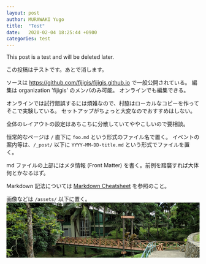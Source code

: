 ```yaml
---
layout: post
author: MURAWAKI Yugo
title:  "Test"
date:   2020-02-04 18:25:44 +0900
categories: test
---
```

This post is a test and will be deleted later.

この投稿はテストです。あとで消します。

ソースは <https://github.com/fijigis/fijigis.github.io> で一般公開されている。
編集は organization 'fijigis' のメンバのみ可能。
オンラインでも編集できる。

オンラインでは試行錯誤するには煩雑なので、村脇はローカルなコピーを作ってそこで実験している。
セットアップがちょっと大変なのでおすすめはしない。

全体のレイアウトの設定はあちこちに分散していてややこしいので要相談。

恒常的なページは `/` 直下に `foo.md` という形式のファイル名で置く。
イベントの案内等は、`/_post/` 以下に `YYYY-MM-DD-title.md` という形式でファイルを置く。

md ファイルの上部にはメタ情報 (Front Matter) を書く。前例を踏襲すれば大体何とかなるはず。

Markdown 記法については [Markdown Cheatsheet](https://github.com/adam-p/markdown-here/wiki/Markdown-Cheatsheet) を参照のこと。

画像などは `/assets/` 以下に置く。
![ヘッダ画像](/assets/header.jpg)
